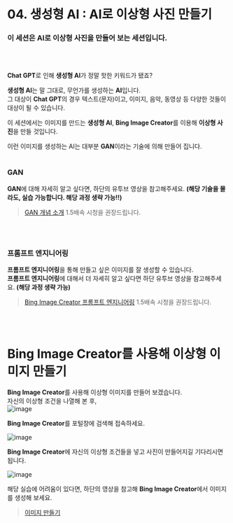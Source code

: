 # 04. 생성형 AI : AI로 이상형 사진 만들기  

### 이 세션은  AI로 이상형 사진을 만들어 보는 세션입니다.    
<br>
<br>

**Chat GPT**로 인해 **생성형 AI**가 정말 핫한 키워드가 됐죠?  

**생성형 AI**는 말 그대로, 무언가를 생성하는 **AI**입니다.  
그 대상이 **Chat GPT**의 경우 텍스트(문자)이고, 이미지, 음악, 동영상 등 다양한 것들이 대상이 될 수 있습니다.  
  
이 세션에서는 이미지를 만드는 **생성형 AI**, **Bing Image Creator**를 이용해 **이상형 사진**을 만들 것입니다.
<br>

이런 이미지를 생성하는 AI는 대부분 **GAN**이라는 기술에 의해 만들어 집니다.
<br>
<br>

### GAN 
**GAN**에 대해 자세히 알고 싶다면, 하단의 유투브 영상을 참고해주세요. **(해당 기술을 몰라도, 실습 가능합니다. 해당 과정 생략 가능!!)**
> [GAN 개념 소개](https://www.youtube.com/watch?v=vlfgMWQHKfs)
> 1.5배속 시청을 권장드립니다.

<br>
<br>

### 프롬프트 엔지니어링
**프롬프트 엔지니어링**을 통해 만들고 싶은 이미지를 잘 생성할 수 있습니다.    
**프롬프트 엔지니어링**에 대해서 더 자세히 알고 싶다면 하단 유투브 영상을 참고해주세요.  **(해당 과정 생략 가능)**  
>[Bing Image Creator 프롬프트 엔지니어링](https://youtu.be/pN2fq4fczxU?si=FY-GJQv3R13eZ5g8)
> 1.5배속 시청을 권장드립니다.  
<br>
<br>

# **Bing Image Creator**를 사용해 이상형 이미지 만들기

**Bing Image Creator**를 사용해 이상형 이미지를 만들어 보겠습니다.  
자신의 이상형 조건을 나열해 본 후,  
![image](https://github.com/KNU-MLSA/2024_3_Event/assets/114579651/658c35e9-377d-4c63-bc35-bee4211883b3)
  

**Bing Image Creator**를 포털창에 검색해 접속하세요.

![image](https://github.com/KNU-MLSA/2024_3_Event/assets/114579651/bf1dc308-5af5-490e-a8d0-bb4e640e0de8)


**Bing Image Creator**에 자신의 이상형 조건들을 넣고 사진이 만들어지길 기다리시면 됩니다.  
  
![image](https://github.com/KNU-MLSA/2024_3_Event/assets/114579651/61195688-b027-4ce6-b24e-2719e8a87741)
  

   

해당 실습에 어려움이 있다면, 하단의 영상을 참고해 **Bing Image Creator**에서 이미지를 생성해 보세요.
>[이미지 만들기](https://www.youtube.com/watch?v=Muhutpw1RDY)




  
